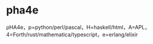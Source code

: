 # pha4e
ρHA4e，p=python/perl/pascal，H=haskell/html，A=APL，4=Forth/rust/mathematica/typescript，e=erlang/elixir
